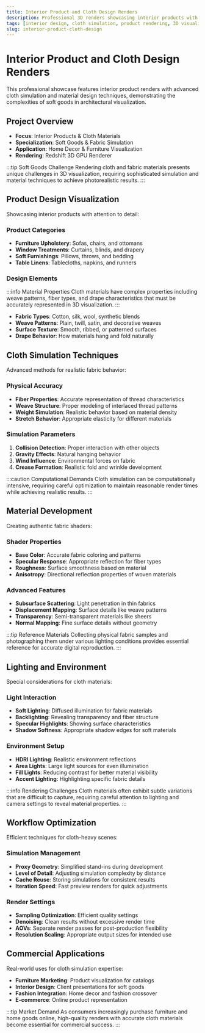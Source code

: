 ```yaml
---
title: Interior Product and Cloth Design Renders
description: Professional 3D renders showcasing interior products with advanced cloth simulation and material design techniques.
tags: [interior design, cloth simulation, product rendering, 3D visualization, Redshift, fabric materials, home decor, soft goods]
slug: interior-product-cloth-design
---
```


# Interior Product and Cloth Design Renders

This professional showcase features interior product renders with advanced cloth simulation and material design techniques, demonstrating the complexities of soft goods in architectural visualization.

## Project Overview

- **Focus**: Interior Products & Cloth Materials
- **Specialization**: Soft Goods & Fabric Simulation
- **Application**: Home Decor & Furniture Visualization
- **Rendering**: Redshift 3D GPU Renderer

:::tip Soft Goods Challenge
Rendering cloth and fabric materials presents unique challenges in 3D visualization, requiring sophisticated simulation and material techniques to achieve photorealistic results.
:::

## Product Design Visualization

Showcasing interior products with attention to detail:

### Product Categories

- **Furniture Upholstery**: Sofas, chairs, and ottomans
- **Window Treatments**: Curtains, blinds, and drapery
- **Soft Furnishings**: Pillows, throws, and bedding
- **Table Linens**: Tablecloths, napkins, and runners

### Design Elements

:::info Material Properties
Cloth materials have complex properties including weave patterns, fiber types, and drape characteristics that must be accurately represented in 3D visualization.
:::

- **Fabric Types**: Cotton, silk, wool, synthetic blends
- **Weave Patterns**: Plain, twill, satin, and decorative weaves
- **Surface Texture**: Smooth, ribbed, or patterned surfaces
- **Drape Behavior**: How materials hang and fold naturally

## Cloth Simulation Techniques

Advanced methods for realistic fabric behavior:

### Physical Accuracy

- **Fiber Properties**: Accurate representation of thread characteristics
- **Weave Structure**: Proper modeling of interlaced thread patterns
- **Weight Simulation**: Realistic behavior based on material density
- **Stretch Behavior**: Appropriate elasticity for different materials

### Simulation Parameters

1. **Collision Detection**: Proper interaction with other objects
2. **Gravity Effects**: Natural hanging behavior
3. **Wind Influence**: Environmental forces on fabric
4. **Crease Formation**: Realistic fold and wrinkle development

:::caution Computational Demands
Cloth simulation can be computationally intensive, requiring careful optimization to maintain reasonable render times while achieving realistic results.
:::

## Material Development

Creating authentic fabric shaders:

### Shader Properties

- **Base Color**: Accurate fabric coloring and patterns
- **Specular Response**: Appropriate reflection for fiber types
- **Roughness**: Surface smoothness based on material
- **Anisotropy**: Directional reflection properties of woven materials

### Advanced Features

- **Subsurface Scattering**: Light penetration in thin fabrics
- **Displacement Mapping**: Surface details like weave patterns
- **Transparency**: Semi-transparent materials like sheers
- **Normal Mapping**: Fine surface details without geometry

:::tip Reference Materials
Collecting physical fabric samples and photographing them under various lighting conditions provides essential reference for accurate digital reproduction.
:::

## Lighting and Environment

Special considerations for cloth materials:

### Light Interaction

- **Soft Lighting**: Diffused illumination for fabric materials
- **Backlighting**: Revealing transparency and fiber structure
- **Specular Highlights**: Showing surface characteristics
- **Shadow Softness**: Appropriate shadow edges for soft materials

### Environment Setup

- **HDRI Lighting**: Realistic environment reflections
- **Area Lights**: Large light sources for even illumination
- **Fill Lights**: Reducing contrast for better material visibility
- **Accent Lighting**: Highlighting specific fabric details

:::info Rendering Challenges
Cloth materials often exhibit subtle variations that are difficult to capture, requiring careful attention to lighting and camera settings to reveal material properties.
:::

## Workflow Optimization

Efficient techniques for cloth-heavy scenes:

### Simulation Management

- **Proxy Geometry**: Simplified stand-ins during development
- **Level of Detail**: Adjusting simulation complexity by distance
- **Cache Reuse**: Storing simulations for consistent results
- **Iteration Speed**: Fast preview renders for quick adjustments

### Render Settings

- **Sampling Optimization**: Efficient quality settings
- **Denoising**: Clean results without excessive render time
- **AOVs**: Separate render passes for post-production flexibility
- **Resolution Scaling**: Appropriate output sizes for intended use

## Commercial Applications

Real-world uses for cloth simulation expertise:

- **Furniture Marketing**: Product visualization for catalogs
- **Interior Design**: Client presentations for soft goods
- **Fashion Integration**: Home decor and fashion crossover
- **E-commerce**: Online product representation

:::tip Market Demand
As consumers increasingly purchase furniture and home goods online, high-quality renders with accurate cloth materials become essential for commercial success.
:::